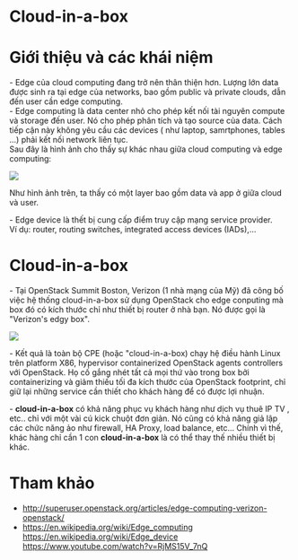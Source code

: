 # Cloud-in-a-box



# Giới thiệu và các khái niệm
\- Edge của cloud computing đang trở nên thân thiện hơn. Lượng lớn data được sinh ra tại edge của networks, bao gồm public và private clouds, dẫn đến user cần edge computing.  
\- Edge computing là data center nhỏ cho phép kết nối tài nguyên compute và storage đến user. Nó cho phép phân tích và tạo source của data. Cách tiếp cận này không yêu cầu các devices ( như laptop, samrtphones, tables ...) phải kết nối network liên tục.  
Sau đây là hình ảnh cho thấy sự khác nhau giữa cloud computing và edge computing:  

<img src="http://i.imgur.com/NOhgSJI.png" />

Như hình ảnh trên, ta thấy có một layer bao gồm data và app ở giữa cloud và user.  

\- Edge device là thết bị cung cấp điểm truy cập mạng service provider.  
Ví dụ: router, routing switches, integrated access devices (IADs),...

# Cloud-in-a-box
\- Tại OpenStack Summit Boston, Verizon (1 nhà mạng của Mỹ) đã công bố việc hệ thống cloud-in-a-box sử dụng OpenStack cho edge conputing mà box đó có kích thước chỉ như thiết bị router ở nhà bạn. Nó được gọi là "Verizon's edgy box".  

<img src="http://superuser.openstack.org/wp-content/uploads/2017/05/Screen-Shot-2017-05-08-at-09.46.18.png" />

\- Kết quả là toàn bộ CPE (hoặc "cloud-in-a-box) chạy hệ điều hành Linux trên platform X86, hypervisor containerized OpenStack agents controllers với OpenStack. Họ cố gắng nhét tất cả mọi thứ vào trong box bởi containerizing và giảm thiếu tối đa kích thước của OpenStack footprint, chỉ giữ lại những service cần thiết cho khách hàng để có được lợi nhuận.  

\- **cloud-in-a-box** có khả năng phục vụ khách hàng như dịch vụ thuê IP TV , etc.. chỉ với một vài cú kick chuột đơn giản. Nó cũng có khả năng giả lập các chức năng ảo như firewall, HA Proxy, load balance, etc... Chính vì thế, khác hàng chỉ cần 1 con  **cloud-in-a-box** là có thể thay thế nhiều thiết bị khác.  


# Tham khảo
- http://superuser.openstack.org/articles/edge-computing-verizon-openstack/
- https://en.wikipedia.org/wiki/Edge_computing  
https://en.wikipedia.org/wiki/Edge_device  
https://www.youtube.com/watch?v=RjMS15V_7nQ  

























